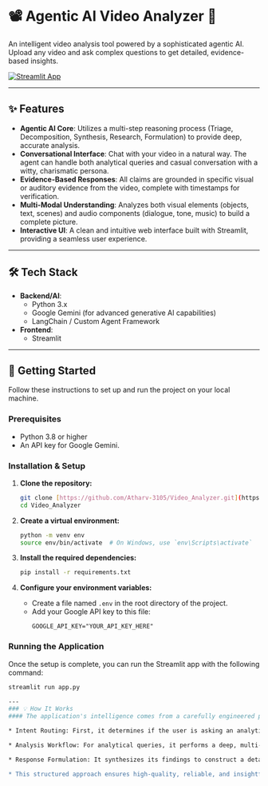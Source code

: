 # 📽️ Agentic AI Video Analyzer 🔎

An intelligent video analysis tool powered by a sophisticated agentic AI. Upload any video and ask complex questions to get detailed, evidence-based insights.

[![Streamlit App](https://static.streamlit.io/badges/streamlit_badge_black_white.svg)](https://agentic-video-analyzer.streamlit.app/)

---

## ✨ Features

* **Agentic AI Core**: Utilizes a multi-step reasoning process (Triage, Decomposition, Synthesis, Research, Formulation) to provide deep, accurate analysis.
* **Conversational Interface**: Chat with your video in a natural way. The agent can handle both analytical queries and casual conversation with a witty, charismatic persona.
* **Evidence-Based Responses**: All claims are grounded in specific visual or auditory evidence from the video, complete with timestamps for verification.
* **Multi-Modal Understanding**: Analyzes both visual elements (objects, text, scenes) and audio components (dialogue, tone, music) to build a complete picture.
* **Interactive UI**: A clean and intuitive web interface built with Streamlit, providing a seamless user experience.

---

## 🛠️ Tech Stack

* **Backend/AI**:
    * Python 3.x
    * Google Gemini (for advanced generative AI capabilities)
    * LangChain / Custom Agent Framework
* **Frontend**:
    * Streamlit

---

## 🚀 Getting Started

Follow these instructions to set up and run the project on your local machine.

### Prerequisites

* Python 3.8 or higher
* An API key for Google Gemini.

### Installation & Setup

1.  **Clone the repository:**
    ```bash
    git clone [https://github.com/Atharv-3105/Video_Analyzer.git](https://github.com/Atharv-3105/Video_Analyzer.git)
    cd Video_Analyzer
    ```

2.  **Create a virtual environment:**
    ```bash
    python -m venv env
    source env/bin/activate  # On Windows, use `env\Scripts\activate`
    ```

3.  **Install the required dependencies:**
    ```bash
    pip install -r requirements.txt
    ```

4.  **Configure your environment variables:**
    * Create a file named `.env` in the root directory of the project.
    * Add your Google API key to this file:
        ```
        GOOGLE_API_KEY="YOUR_API_KEY_HERE"
        ```

### Running the Application

Once the setup is complete, you can run the Streamlit app with the following command:

```bash
streamlit run app.py

---
### 💡 How It Works
#### The application's intelligence comes from a carefully engineered prompt in agents/video_agent.py. This prompt instructs the AI to follow a specific workflow:

* Intent Routing: First, it determines if the user is asking an analytical question or just having a conversation.

* Analysis Workflow: For analytical queries, it performs a deep, multi-modal analysis of the video.

* Response Formulation: It synthesizes its findings to construct a detailed, evidence-based answer that directly addresses the user's query.

* This structured approach ensures high-quality, reliable, and insightful responses every time.
